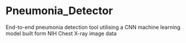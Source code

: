 # Pneumonia_Detector
End-to-end pneumonia detection tool utilising a CNN machine learning model built form NIH Chest X-ray image data
